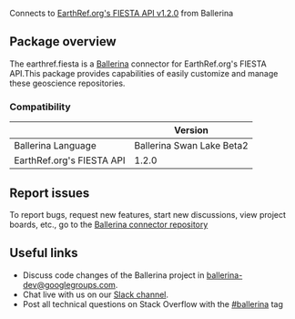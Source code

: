 Connects to [EarthRef.org's FIESTA API v1.2.0](https://api.earthref.org/v1) from Ballerina
## Package overview
The earthref.fiesta is a [Ballerina](https://ballerina.io/) connector for EarthRef.org's FIESTA API.This package provides capabilities of easily customize and manage these geoscience repositories.

### Compatibility
|                               | Version                   |
|-------------------------------|---------------------------|
| Ballerina Language            | Ballerina Swan Lake Beta2 |
| EarthRef.org's FIESTA API     | 1.2.0                    |

## Report issues
To report bugs, request new features, start new discussions, view project boards, etc., go to the [Ballerina connector repository](https://github.com/ballerina-platform/ballerinax-openapi-connectors)
## Useful links
- Discuss code changes of the Ballerina project in [ballerina-dev@googlegroups.com](mailto:ballerina-dev@googlegroups.com).
- Chat live with us on our [Slack channel](https://ballerina.io/community/slack/).
- Post all technical questions on Stack Overflow with the [#ballerina](https://stackoverflow.com/questions/tagged/ballerina) tag
